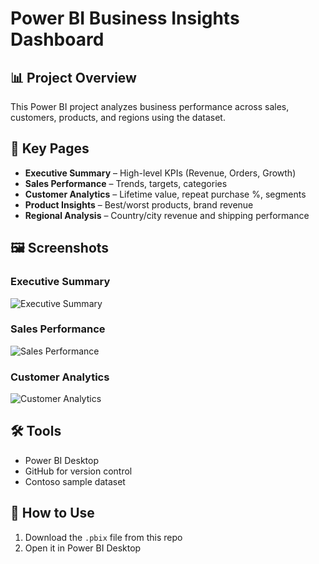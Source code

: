 # Power BI Business Insights Dashboard

## 📊 Project Overview
This Power BI project analyzes business performance across sales, customers, products, and regions using the dataset.

## 🔑 Key Pages
- **Executive Summary** – High-level KPIs (Revenue, Orders, Growth)
- **Sales Performance** – Trends, targets, categories
- **Customer Analytics** – Lifetime value, repeat purchase %, segments
- **Product Insights** – Best/worst products, brand revenue
- **Regional Analysis** – Country/city revenue and shipping performance

## 🖼️ Screenshots
### Executive Summary
![Executive Summary](<img width="748" height="434" alt="executive-summary" src="https://github.com/user-attachments/assets/d3628e41-e118-4fba-95bd-a90cc30204a9" />
)

### Sales Performance
![Sales Performance](<img width="747" height="430" alt="sales-performance" src="https://github.com/user-attachments/assets/fe41a1de-d505-4f8c-b308-cca561fc8c56" />
)

### Customer Analytics
![Customer Analytics](<img width="747" height="431" alt="customer-analytics" src="https://github.com/user-attachments/assets/2ded4c40-36b0-4d41-8ca8-19879d20df8f" />
)

## 🛠️ Tools
- Power BI Desktop
- GitHub for version control
- Contoso sample dataset

## 🚀 How to Use
1. Download the `.pbix` file from this repo
2. Open it in Power BI Desktop


